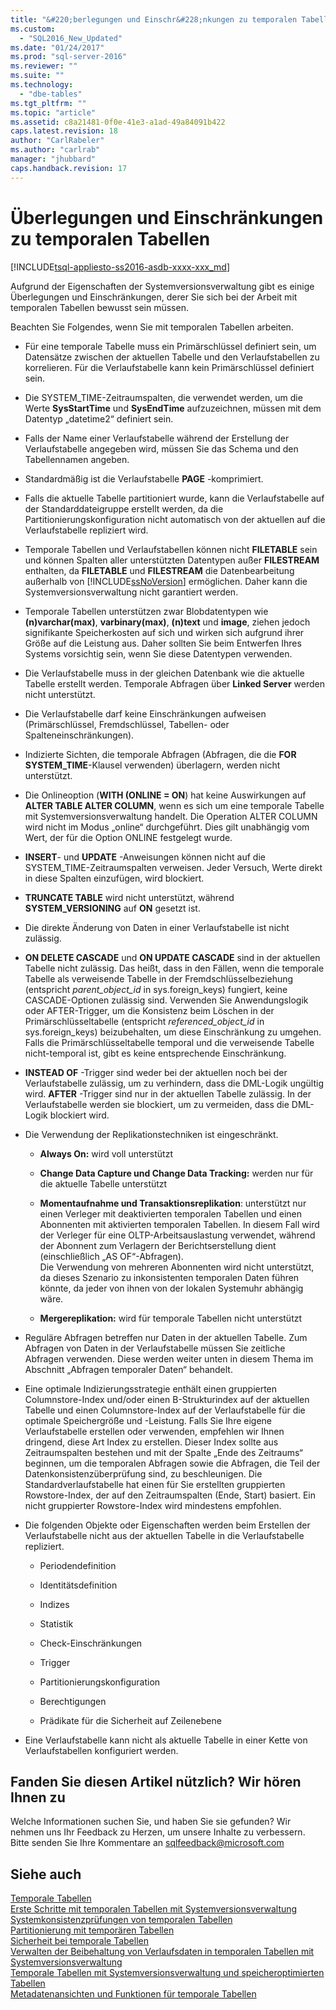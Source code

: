 ```yaml
---
title: "&#220;berlegungen und Einschr&#228;nkungen zu temporalen Tabellen | Microsoft Docs"
ms.custom: 
  - "SQL2016_New_Updated"
ms.date: "01/24/2017"
ms.prod: "sql-server-2016"
ms.reviewer: ""
ms.suite: ""
ms.technology: 
  - "dbe-tables"
ms.tgt_pltfrm: ""
ms.topic: "article"
ms.assetid: c8a21481-0f0e-41e3-a1ad-49a84091b422
caps.latest.revision: 18
author: "CarlRabeler"
ms.author: "carlrab"
manager: "jhubbard"
caps.handback.revision: 17
---
```

# &#220;berlegungen und Einschr&#228;nkungen zu temporalen Tabellen
[!INCLUDE[tsql-appliesto-ss2016-asdb-xxxx-xxx_md](../../includes/tsql-appliesto-ss2016-asdb-xxxx-xxx-md.md)]

  Aufgrund der Eigenschaften der Systemversionsverwaltung gibt es einige Überlegungen und Einschränkungen, derer Sie sich bei der Arbeit mit temporalen Tabellen bewusst sein müssen.  
  
 Beachten Sie Folgendes, wenn Sie mit temporalen Tabellen arbeiten.  
  
-   Für eine temporale Tabelle muss ein Primärschlüssel definiert sein, um Datensätze zwischen der aktuellen Tabelle und den Verlaufstabellen zu korrelieren. Für die Verlaufstabelle kann kein Primärschlüssel definiert sein.  
  
-   Die SYSTEM_TIME-Zeitraumspalten, die verwendet werden, um die Werte **SysStartTime** und **SysEndTime** aufzuzeichnen, müssen mit dem Datentyp „datetime2“ definiert sein.  
  
-   Falls der Name einer Verlaufstabelle während der Erstellung der Verlaufstabelle angegeben wird, müssen Sie das Schema und den Tabellennamen angeben.  
  
-   Standardmäßig ist die Verlaufstabelle **PAGE** -komprimiert.  
  
-   Falls die aktuelle Tabelle partitioniert wurde, kann die Verlaufstabelle auf der Standarddateigruppe erstellt werden, da die Partitionierungskonfiguration nicht automatisch von der aktuellen auf die Verlaufstabelle repliziert wird.  
  
-   Temporale Tabellen und Verlaufstabellen können nicht **FILETABLE** sein und können Spalten aller unterstützten Datentypen außer **FILESTREAM** enthalten, da **FILETABLE** und **FILESTREAM** die Datenbearbeitung außerhalb von [!INCLUDE[ssNoVersion](../../includes/ssnoversion-md.md)] ermöglichen. Daher kann die Systemversionsverwaltung nicht garantiert werden.  
  
-   Temporale Tabellen unterstützen zwar Blobdatentypen wie **(n)varchar(max)**, **varbinary(max)**, **(n)text** und **image**, ziehen jedoch signifikante Speicherkosten auf sich und wirken sich aufgrund ihrer Größe auf die Leistung aus. Daher sollten Sie beim Entwerfen Ihres Systems vorsichtig sein, wenn Sie diese Datentypen verwenden.  
  
-   Die Verlaufstabelle muss in der gleichen Datenbank wie die aktuelle Tabelle erstellt werden. Temporale Abfragen über **Linked Server** werden nicht unterstützt.  
  
-   Die Verlaufstabelle darf keine Einschränkungen aufweisen (Primärschlüssel, Fremdschlüssel, Tabellen- oder Spalteneinschränkungen).  
  
-   Indizierte Sichten, die temporale Abfragen (Abfragen, die die **FOR SYSTEM_TIME**-Klausel verwenden) überlagern, werden nicht unterstützt.  
  
-   Die Onlineoption (**WITH (ONLINE = ON**) hat keine Auswirkungen auf **ALTER TABLE ALTER COLUMN**, wenn es sich um eine temporale Tabelle mit Systemversionsverwaltung handelt. Die Operation ALTER COLUMN wird nicht im Modus „online“ durchgeführt. Dies gilt unabhängig vom Wert, der für die Option ONLINE festgelegt wurde.  
  
-   **INSERT**- und **UPDATE** -Anweisungen können nicht auf die SYSTEM_TIME-Zeitraumspalten verweisen. Jeder Versuch, Werte direkt in diese Spalten einzufügen, wird blockiert.  
  
-   **TRUNCATE TABLE** wird nicht unterstützt, während **SYSTEM_VERSIONING** auf **ON** gesetzt ist.  
  
-   Die direkte Änderung von Daten in einer Verlaufstabelle ist nicht zulässig.  
  
-   **ON DELETE CASCADE** und **ON UPDATE CASCADE** sind in der aktuellen Tabelle nicht zulässig. Das heißt, dass in den Fällen, wenn die temporale Tabelle als verweisende Tabelle in der Fremdschlüsselbeziehung (entspricht *parent_object_id* in sys.foreign_keys) fungiert, keine CASCADE-Optionen zulässig sind. Verwenden Sie Anwendungslogik oder AFTER-Trigger, um die Konsistenz beim Löschen in der Primärschlüsseltabelle (entspricht *referenced_object_id* in sys.foreign_keys) beizubehalten, um diese Einschränkung zu umgehen. Falls die Primärschlüsseltabelle temporal und die verweisende Tabelle nicht-temporal ist, gibt es keine entsprechende Einschränkung.  
  
-   **INSTEAD OF** -Trigger sind weder bei der aktuellen noch bei der Verlaufstabelle zulässig, um zu verhindern, dass die DML-Logik ungültig wird. **AFTER** -Trigger sind nur in der aktuellen Tabelle zulässig. In der Verlaufstabelle werden sie blockiert, um zu vermeiden, dass die DML-Logik blockiert wird.  
  
-   Die Verwendung der Replikationstechniken ist eingeschränkt.  
  
    -   **Always On:** wird voll unterstützt  
  
    -   **Change Data Capture und Change Data Tracking:** werden nur für die aktuelle Tabelle unterstützt  
  
    -   **Momentaufnahme und Transaktionsreplikation**: unterstützt nur einen Verleger mit deaktivierten temporalen Tabellen und einen Abonnenten mit aktivierten temporalen Tabellen. In diesem Fall wird der Verleger für eine OLTP-Arbeitsauslastung verwendet, während der Abonnent zum Verlagern der Berichtserstellung dient (einschließlich „AS OF“-Abfragen).    
        Die Verwendung von mehreren Abonnenten wird nicht unterstützt, da dieses Szenario zu inkonsistenten temporalen Daten führen könnte, da jeder von ihnen von der lokalen Systemuhr abhängig wäre.  
  
    -   **Mergereplikation:** wird für temporale Tabellen nicht unterstützt  
  
-   Reguläre Abfragen betreffen nur Daten in der aktuellen Tabelle. Zum Abfragen von Daten in der Verlaufstabelle müssen Sie zeitliche Abfragen verwenden. Diese werden weiter unten in diesem Thema im Abschnitt „Abfragen temporaler Daten“ behandelt.  
  
-   Eine optimale Indizierungsstrategie enthält einen gruppierten Columnstore-Index und/oder einen B-Strukturindex auf der aktuellen Tabelle und einen Columnstore-Index auf der Verlaufstabelle für die optimale Speichergröße und -Leistung. Falls Sie Ihre eigene Verlaufstabelle erstellen oder verwenden, empfehlen wir Ihnen dringend, diese Art Index zu erstellen. Dieser Index sollte aus Zeitraumspalten bestehen und mit der Spalte „Ende des Zeitraums“ beginnen, um die temporalen Abfragen sowie die Abfragen, die Teil der Datenkonsistenzüberprüfung sind, zu beschleunigen. Die Standardverlaufstabelle hat einen für Sie erstellten gruppierten Rowstore-Index, der auf den Zeitraumspalten (Ende, Start) basiert. Ein nicht gruppierter Rowstore-Index wird mindestens empfohlen.  
  
-   Die folgenden Objekte oder Eigenschaften werden beim Erstellen der Verlaufstabelle nicht aus der aktuellen Tabelle in die Verlaufstabelle repliziert.  
  
    -   Periodendefinition  
  
    -   Identitätsdefinition  
  
    -   Indizes  
  
    -   Statistik  
  
    -   Check-Einschränkungen  
  
    -   Trigger  
  
    -   Partitionierungskonfiguration  
  
    -   Berechtigungen  
  
    -   Prädikate für die Sicherheit auf Zeilenebene  
  
-   Eine Verlaufstabelle kann nicht als aktuelle Tabelle in einer Kette von Verlaufstabellen konfiguriert werden.  
  
## Fanden Sie diesen Artikel nützlich? Wir hören Ihnen zu  
 Welche Informationen suchen Sie, und haben Sie sie gefunden? Wir nehmen uns Ihr Feedback zu Herzen, um unsere Inhalte zu verbessern. Bitte senden Sie Ihre Kommentare an [sqlfeedback@microsoft.com](mailto:sqlfeedback@microsoft.com?subject=Your%20feedback%20about%20the%20Temporal%20Table%20Considerations%20and%20Limitations%20page)  
  
## Siehe auch  
 [Temporale Tabellen](../../relational-databases/tables/temporal-tables.md)   
 [Erste Schritte mit temporalen Tabellen mit Systemversionsverwaltung](../../relational-databases/tables/getting-started-with-system-versioned-temporal-tables.md)   
 [Systemkonsistenzprüfungen von temporalen Tabellen](../../relational-databases/tables/temporal-table-system-consistency-checks.md)   
 [Partitionierung mit temporären Tabellen](../../relational-databases/tables/partitioning-with-temporal-tables.md)   
 [Sicherheit bei temporale Tabellen](../../relational-databases/tables/temporal-table-security.md)   
 [Verwalten der Beibehaltung von Verlaufsdaten in temporalen Tabellen mit Systemversionsverwaltung](../../relational-databases/tables/manage-retention-of-historical-data-in-system-versioned-temporal-tables.md)   
 [Temporale Tabellen mit Systemversionsverwaltung und speicheroptimierten Tabellen](../../relational-databases/tables/system-versioned-temporal-tables-with-memory-optimized-tables.md)   
 [Metadatenansichten und Funktionen für temporale Tabellen](../../relational-databases/tables/temporal-table-metadata-views-and-functions.md)  
  
  